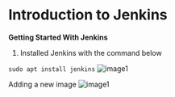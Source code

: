 # Introduction to Jenkins

**Getting Started With Jenkins**

1. Installed Jenkins with the command below

```sudo apt install jenkins```
![image1](jenkins-images/image1.png)

Adding a new image
![image1](jenkins-images/image2.png)